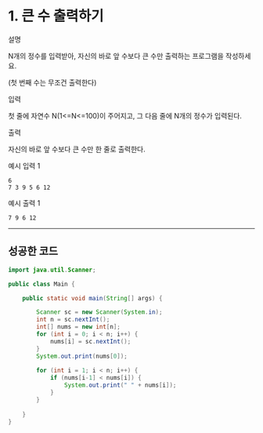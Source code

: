 # 1. 큰 수 출력하기

설명



N개의 정수를 입력받아, 자신의 바로 앞 수보다 큰 수만 출력하는 프로그램을 작성하세요.

(첫 번째 수는 무조건 출력한다)



입력



첫 줄에 자연수 N(1<=N<=100)이 주어지고, 그 다음 줄에 N개의 정수가 입력된다.



출력



자신의 바로 앞 수보다 큰 수만 한 줄로 출력한다.



예시 입력 1 

```
6
7 3 9 5 6 12
```

예시 출력 1

```
7 9 6 12
```

------

## 성공한 코드

```java
import java.util.Scanner;

public class Main {

	public static void main(String[] args) {

		Scanner sc = new Scanner(System.in);
		int n = sc.nextInt();
		int[] nums = new int[n];
		for (int i = 0; i < n; i++) {
			nums[i] = sc.nextInt();
		}
		System.out.print(nums[0]);
		
		for (int i = 1; i < n; i++) {
			if (nums[i-1] < nums[i]) {
				System.out.print(" " + nums[i]);
			}
		}
		
	}
}	
```

